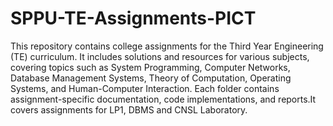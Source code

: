 # SPPU-TE-Assignments-PICT
This repository contains college assignments for the Third Year Engineering (TE) curriculum. It includes solutions and resources for various subjects, covering topics such as System Programming, Computer Networks, Database Management Systems, Theory of Computation, Operating Systems, and Human-Computer Interaction. Each folder contains assignment-specific documentation, code implementations, and reports.It covers assignments for LP1, DBMS and CNSL Laboratory.
